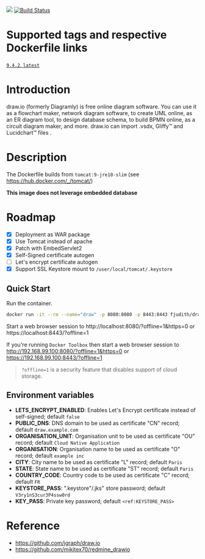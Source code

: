 [![](https://images.microbadger.com/badges/image/fjudith/draw.io.svg)](https://microbadger.com/images/fjudith/draw.io "Get your own image badge on microbadger.com")
[![Build Status](https://travis-ci.org/fjudith/docker-draw.io.svg?branch=master)](https://travis-ci.org/fjudith/docker-draw.io)

# Supported tags and respective Dockerfile links

[`9.4.2`, `latest`](https://github.com/fjudith/docker-draw.io/tree/9.4.2)

# Introduction

draw.io (formerly Diagramly) is free online diagram software. You can use it as a flowchart maker, network diagram software, to create UML online, as an ER diagram tool, to design database schema, to build BPMN online, as a circuit diagram maker, and more. draw.io can import .vsdx, Gliffy™ and Lucidchart™ files . 

# Description

The Dockerfile builds from `tomcat:9-jre10-slim` (see https://hub.docker.com/_/tomcat/)

**This image does not leverage embedded database**

# Roadmap

* [x] Deployment as WAR package
* [x] Use Tomcat instead of apache
* [x] Patch with EmbedServlet2
* [x] Self-Signed certificate autogen
* [ ] Let's encrypt certificate autogen
* [x] Support SSL Keystore mount to `/user/local/tomcat/.keystore`

## Quick Start

Run the container.

```bash
docker run -it --rm --name="draw" -p 8080:8080 -p 8443:8443 fjudith/draw.io
```

Start a web browser session to http://localhost:8080/?offline=1&https=0 or https://localhost:8443/?offline=1

If you're running `Docker Toolbox` then start a web browser session to http://192.168.99.100:8080/?offline=1&https=0 or https://192.168.99.100:8443/?offline=1

> `?offline=1` is a security feature that disables support of cloud storage.

## Environment variables

* **LETS_ENCRYPT_ENABLED**: Enables Let's Encrypt certificate instead of self-signed; default `false`
* **PUBLIC_DNS**: DNS domain to be used as certificate "CN" record; default `draw.example.com`
* **ORGANISATION_UNIT**: Organisation unit to be used as certificate "OU" record; default `Cloud Native Application`
* **ORGANISATION**: Organisation name to be used as certificate "O" record; default `example inc`
* **CITY**: City name to be used as certificate "L" record; default `Paris`
* **STATE**: State name to be used as certificate "ST" record; default `Paris`
* **COUNTRY_CODE**: Country code to be used as certificate "C" record; default `FR`
* **KEYSTORE_PASS**: ".keystore"/.jks" store password; default `V3ry1nS3cur3P4ssw0rd`
* **KEY_PASS**: Private key password; default `<ref:KEYSTORE_PASS>`

# Reference

* https://github.com/jgraph/draw.io
* https://github.com/mikitex70/redmine_drawio
